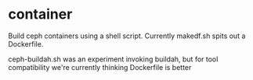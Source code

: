 # container

Build ceph containers using a shell script.  Currently
makedf.sh spits out a Dockerfile.

ceph-buildah.sh was an experiment invoking buildah, but for tool
compatibility we're currently thinking Dockerfile is better
